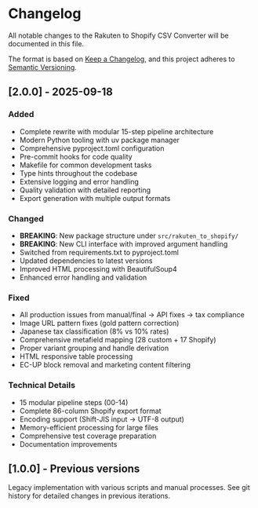 # Changelog

All notable changes to the Rakuten to Shopify CSV Converter will be documented in this file.

The format is based on [Keep a Changelog](https://keepachangelog.com/en/1.0.0/),
and this project adheres to [Semantic Versioning](https://semver.org/spec/v2.0.0.html).

## [2.0.0] - 2025-09-18

### Added
- Complete rewrite with modular 15-step pipeline architecture
- Modern Python tooling with uv package manager
- Comprehensive pyproject.toml configuration
- Pre-commit hooks for code quality
- Makefile for common development tasks
- Type hints throughout the codebase
- Extensive logging and error handling
- Quality validation with detailed reporting
- Export generation with multiple output formats

### Changed
- **BREAKING**: New package structure under `src/rakuten_to_shopify/`
- **BREAKING**: New CLI interface with improved argument handling
- Switched from requirements.txt to pyproject.toml
- Updated dependencies to latest versions
- Improved HTML processing with BeautifulSoup4
- Enhanced error handling and validation

### Fixed
- All production issues from manual/final → API fixes → tax compliance
- Image URL pattern fixes (gold pattern correction)
- Japanese tax classification (8% vs 10% rates)
- Comprehensive metafield mapping (28 custom + 17 Shopify)
- Proper variant grouping and handle derivation
- HTML responsive table processing
- EC-UP block removal and marketing content filtering

### Technical Details
- 15 modular pipeline steps (00-14)
- Complete 86-column Shopify export format
- Encoding support (Shift-JIS input → UTF-8 output)
- Memory-efficient processing for large files
- Comprehensive test coverage preparation
- Documentation improvements

## [1.0.0] - Previous versions

Legacy implementation with various scripts and manual processes.
See git history for detailed changes in previous iterations.